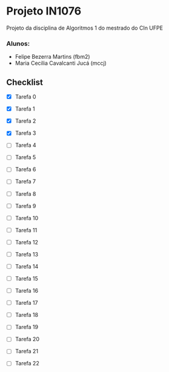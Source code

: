 # Projeto IN1076
Projeto da disciplina de Algoritmos 1 do mestrado do CIn UFPE
### Alunos:
- Felipe Bezerra Martins (fbm2)
- Maria Cecilia Cavalcanti Jucá (mccj)

## Checklist
- [x] Tarefa 0
- [x] Tarefa 1
- [x] Tarefa 2
- [x] Tarefa 3
- [ ] Tarefa 4
- [ ] Tarefa 5
- [ ] Tarefa 6
- [ ] Tarefa 7
- [ ] Tarefa 8
- [ ] Tarefa 9
- [ ] Tarefa 10
- [ ] Tarefa 11
- [ ] Tarefa 12
- [ ] Tarefa 13
- [ ] Tarefa 14
- [ ] Tarefa 15
- [ ] Tarefa 16
- [ ] Tarefa 17
- [ ] Tarefa 18
- [ ] Tarefa 19
- [ ] Tarefa 20
- [ ] Tarefa 21
- [ ] Tarefa 22

